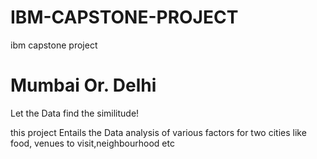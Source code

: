 # IBM-CAPSTONE-PROJECT
ibm capstone project
# Mumbai Or. Delhi
Let the Data find the similitude!

this project Entails the Data analysis of various factors for two cities like food, venues to   visit,neighbourhood etc


